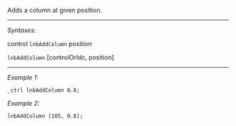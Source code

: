 Adds a column at given position.


---
*Syntaxes:*

control `lnbAddColumn` position

`lnbAddColumn` [controlOrIdc, position]

---
*Example 1:*

```sqf
_ctrl lnbAddColumn 0.8;
```

*Example 2:*

```sqf
lnbAddColumn [105, 0.8];
```
